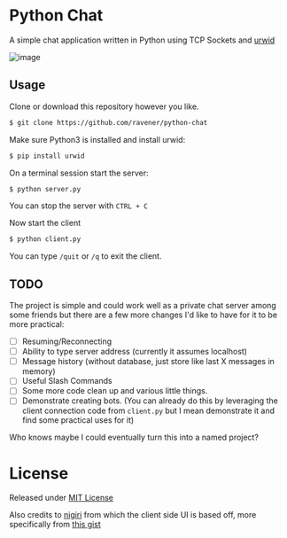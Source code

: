 # Python Chat
A simple chat application written in Python using TCP Sockets and [urwid](https://urwid.org)

![image](https://media.discordapp.net/attachments/976862121784655933/976862179640893590/Screenshot_20220519_161801.jpg)

## Usage
Clone or download this repository however you like.
```sh
$ git clone https://github.com/ravener/python-chat
```
Make sure Python3 is installed and install urwid:
```sh
$ pip install urwid
```
On a terminal session start the server:
```sh
$ python server.py
```
You can stop the server with `CTRL + C`

Now start the client
```sh
$ python client.py
```
You can type `/quit` or `/q` to exit the client.

## TODO
The project is simple and could work well as a private chat server among some friends but there are a few more changes I'd like to have for it to be more practical:
- [ ] Resuming/Reconnecting
- [ ] Ability to type server address (currently it assumes localhost)
- [ ] Message history (without database, just store like last X messages in memory)
- [ ] Useful Slash Commands
- [ ] Some more code clean up and various little things.
- [ ] Demonstrate creating bots. (You can already do this by leveraging the client connection code from `client.py` but I mean demonstrate it and find some practical uses for it)

Who knows maybe I could eventually turn this into a named project?

# License
Released under [MIT License](LICENSE)

Also credits to [nigiri](https://github.com/sushi-irc/nigiri) from which the client side UI is based off, more specifically from [this gist](https://gist.github.com/MarcelWaldvogel/0226812a2213dc8f67ea4cc361836de1)
